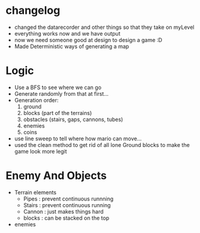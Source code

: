 changelog
=========
- changed the datarecorder and other things so that they take on myLevel
- everything works now and we have output
- now we need someone good at design to design a game :D
- Made Deterministic ways of generating a map

Logic
=====
- Use a BFS to see where we can go
- Generate randomly from that at first...
- Generation order:
	1) ground
	2) blocks (part of the terrains)
	3) obstacles (stairs, gaps, cannons, tubes)
	4) enemies
	5) coins
- use line sweep to tell where how mario can move...
- used the clean method to get rid of all lone Ground blocks to make the game look more legit

Enemy And Objects
=====
- Terrain elements
	- Pipes 	: prevent continuous runnning
	- Stairs 	: prevent continuous running
	- Cannon	: just makes things hard
	- blocks	: can be stacked on the top
- enemies


